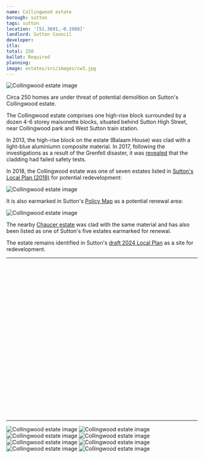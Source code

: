```yaml
---
name: Collingwood estate
borough: sutton
tags: sutton
location: '[51.3691,-0.1988]'
landlord: Sutton Council
developer:
itla:
total: 250
ballot: Required
planning:
image: estates/src/images/cw3.jpg
---
```

![Collingwood estate image](src/images/cw3.jpg)

Circa 250 homes are under threat of potential demolition on Sutton's Collingwood estate.

The Collingwood estate comprises one high-rise block surrounded by a dozen 4-6 storey maisonette blocks, situated behind Sutton High Street, near Collingwood park and West Sutton train station. 

In 2013, the high-rise block on the estate (Balaam House) was clad with a light-blue aluminiumn composite material. In 2017, following the investigations as a result of the Grenfell disaster, it was [revealed](https://www.yourlocalguardian.co.uk/news/15372936.we-feel-so-unsafe-sutton-tower-block-residents-at-balaam-house-say-they-are-living-in-fear-after-grenfell-to/) that the cladding had failed safety tests.

In 2018, the Collingwood estate was one of seven estates listed in [Sutton's Local Plan (2018)](https://drive.google.com/file/d/1MdX6GlaHDoBdG6CTsvjFaIuPtIa9id5O/view) for potential redevelopment:

![Collingwood estate image](src/images/suttonplan.png)

It is also earmarked in Sutton's [Policy Map](http://sutton.addresscafe.com/app/exploreit/) as a potential renewal area:

![Collingwood estate image](src/images/suttonpolicymap.png)

The nearby [Chaucer estate](/estates/sutton/chaucerestate/) was clad with the same material and has also been listed as one of Sutton's five estates earmarked for renewal.

The estate remains identified in Sutton's [draft 2024 Local Plan](https://www.sutton.gov.uk/documents/d/guest/local-plan-issues-and-preferred-options-2024-) as a site for redevelopment.

---

<!------------THE CODE BELOW RENDERS THE MAP - DO NOT EDIT! ---------------------------->

<div id="map" style="width: 100%; height: 400px;"></div>

<script>
  var map = L.map('map').setView({{ location }}, 13);
  L.tileLayer('https://tile.openstreetmap.org/{z}/{x}/{y}.png', {
  maxZoom: 19,
attribution: '&copy; <a href="http://www.openstreetmap.org/copyright">OpenStreetMap</a>'
}).addTo(map);
var circle = L.circle({{ location }}, {
    color: 'red',
    fillColor: '#f03',
    fillOpacity: 0.5,
    radius: 500
}).addTo(map);
</script>

---

![Collingwood estate image](src/images/cw8.jpg)
![Collingwood estate image](src/images/cw7.jpg)
![Collingwood estate image](src/images/cw6.jpg)
![Collingwood estate image](src/images/cw5.jpg)
![Collingwood estate image](src/images/cw4.jpg) 
![Collingwood estate image](src/images/cw2.jpg)
![Collingwood estate image](src/images/cw1.jpg)
![Collingwood estate image](src/images/collingwoodaerial.png)